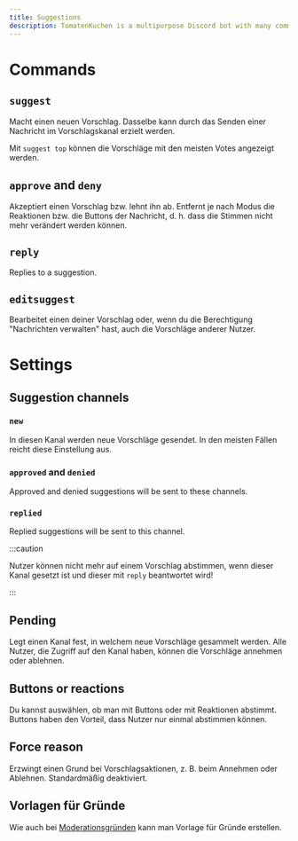 ```yaml
---
title: Suggestions
description: TomatenKuchen is a multipurpose Discord bot with many common and innovative features for your server. Helps with the suggestion system.
---
```


# Commands

## `suggest`

Macht einen neuen Vorschlag. Dasselbe kann durch das Senden einer Nachricht im Vorschlagskanal erzielt werden.

Mit `suggest top` können die Vorschläge mit den meisten Votes angezeigt werden.

## `approve` and `deny`

Akzeptiert einen Vorschlag bzw. lehnt ihn ab. Entfernt je nach Modus die Reaktionen bzw. die Buttons der Nachricht, d. h. dass die Stimmen nicht mehr verändert werden können.

## `reply`

Replies to a suggestion.

## `editsuggest`

Bearbeitet einen deiner Vorschlag oder, wenn du die Berechtigung "Nachrichten verwalten" hast, auch die Vorschläge anderer Nutzer.

# Settings

## Suggestion channels

### `new`

In diesen Kanal werden neue Vorschläge gesendet. In den meisten Fällen reicht diese Einstellung aus.

### `approved` and `denied`

Approved and denied suggestions will be sent to these channels.

### `replied`

Replied suggestions will be sent to this channel.

:::caution

Nutzer können nicht mehr auf einem Vorschlag abstimmen, wenn dieser Kanal gesetzt ist und dieser mit `reply` beantwortet wird!

:::

## Pending

Legt einen Kanal fest, in welchem neue Vorschläge gesammelt werden. Alle Nutzer, die Zugriff auf den Kanal haben, können die Vorschläge annehmen oder ablehnen.

## Buttons or reactions

Du kannst auswählen, ob man mit Buttons oder mit Reaktionen abstimmt. Buttons haben den Vorteil, dass Nutzer nur einmal abstimmen können.

## Force reason

Erzwingt einen Grund bei Vorschlagsaktionen, z. B. beim Annehmen oder Ablehnen. Standardmäßig deaktiviert.

## Vorlagen für Gründe

Wie auch bei [Moderationsgründen](./moderation) kann man Vorlage für Gründe erstellen.

